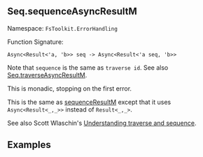 ## Seq.sequenceAsyncResultM

Namespace: `FsToolkit.ErrorHandling`

Function Signature:

```
Async<Result<'a, 'b>> seq -> Async<Result<'a seq, 'b>>
```

Note that `sequence` is the same as `traverse id`. See also [Seq.traverseAsyncResultM](traverseAsyncResultM.md).

This is monadic, stopping on the first error.

This is the same as [sequenceResultM](sequenceResultM.md) except that it uses `Async<Result<_,_>>` instead of `Result<_,_>`.

See also Scott Wlaschin's [Understanding traverse and sequence](https://fsharpforfunandprofit.com/posts/elevated-world-4/).

## Examples
